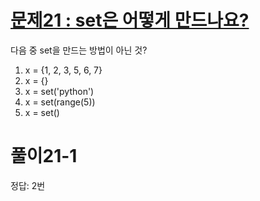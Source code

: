 # [문제21 : set은 어떻게 만드나요?](https://www.notion.so/21-set-ce658f53631f45a89d79f11cf14adc76)

다음 중 set을 만드는 방법이 아닌 것?

1)  x = {1, 2, 3, 5, 6, 7}
2)  x = {}
3)  x = set('python')
4)  x = set(range(5))
5)  x = set()

# 풀이21-1
정답: 2번